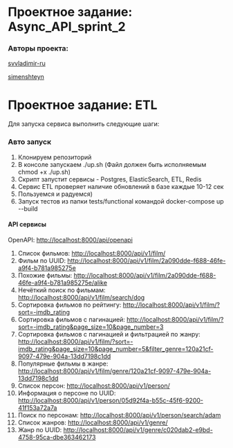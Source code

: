 # Проектное задание: Async_API_sprint_2

### Авторы проекта:

[svvladimir-ru](https://github.com/svvladimir-ru)

[simenshteyn](https://github.com/simenshteyn)


# Проектное задание: ETL

Для запуска сервиса выполнить следующие шаги:

### Авто запуск
1. Клонируем репозиторий
2. В консоле запускаем ./up.sh (Файл должен быть исполняемым chmod +x ./up.sh)
3. Скрипт запустит сервисы - Postgres, ElasticSearch, ETL, Redis
4. Сервис ETL проверяет наличие обновлений в базе каждые 10-12 сек
5. Пользуемся и радуемся)
6. Запуск тестов из папки tests/functional командой docker-compose up --build

####  API сервисы

OpenAPI: [http://localhost:8000/api/openapi](http://localhost:8000/api/openapi)

1. Список фильмов: [http://localhost:8000/api/v1/film/](http://localhost:8000/api/v1/film/)
2. Фильм по UUID: [http://localhost:8000/api/v1/film/2a090dde-f688-46fe-a9f4-b781a985275e](http://localhost:8000/api/v1/film/2a090dde-f688-46fe-a9f4-b781a985275e)
3. Похожие фильмы: [http://localhost:8000/api/v1/film/2a090dde-f688-46fe-a9f4-b781a985275e/alike](http://localhost:8000/api/v1/film/2a090dde-f688-46fe-a9f4-b781a985275e/alike)
4. Нечёткий поиск по фильмам: [http://localhost:8000/api/v1/film/search/dog](http://localhost:8000/api/v1/film/search/dog)
5. Сортировка фильмов по рейтингу: [http://localhost:8000/api/v1/film/?sort=-imdb_rating](http://localhost:8000/api/v1/film/?sort=-imdb_rating)
6. Сортировка фильмов с пагинацией: [http://localhost:8000/api/v1/film/?sort=-imdb_rating&page_size=10&page_number=3](http://localhost:8000/api/v1/film/?sort=-imdb_rating&page_size=10&page_number=3)
7. Сортировка фильмов с пагинацией и фильтрацией по жанру: [http://localhost:8000/api/v1/film/?sort=-imdb_rating&page_size=10&page_number=5&filter_genre=120a21cf-9097-479e-904a-13dd7198c1dd](http://localhost:8000/api/v1/film/?sort=-imdb_rating&page_size=10&page_number=5&filter_genre=120a21cf-9097-479e-904a-13dd7198c1dd)
8. Популярные фильмы в жанре: [http://localhost:8000/api/v1/film/genre/120a21cf-9097-479e-904a-13dd7198c1dd](http://localhost:8000/api/v1/film/genre/120a21cf-9097-479e-904a-13dd7198c1dd)
9. Список персон: [http://localhost:8000/api/v1/person/](http://localhost:8000/api/v1/person/)
10. Информация о персоне по UUID: [http://localhost:8000/api/v1/person/05d92f4a-b55c-45f6-9200-41f153a72a7a](http://localhost:8000/api/v1/person/05d92f4a-b55c-45f6-9200-41f153a72a7a)
11. Поиск по персонам: [http://localhost:8000/api/v1/person/search/adam](http://localhost:8000/api/v1/person/search/adam)
12. Список жанров: [http://localhost:8000/api/v1/genre/](http://localhost:8000/api/v1/genre/)
13. Жанр по UUID: [http://localhost:8000/api/v1/genre/c020dab2-e9bd-4758-95ca-dbe363462173](http://localhost:8000/api/v1/genre/c020dab2-e9bd-4758-95ca-dbe363462173)

